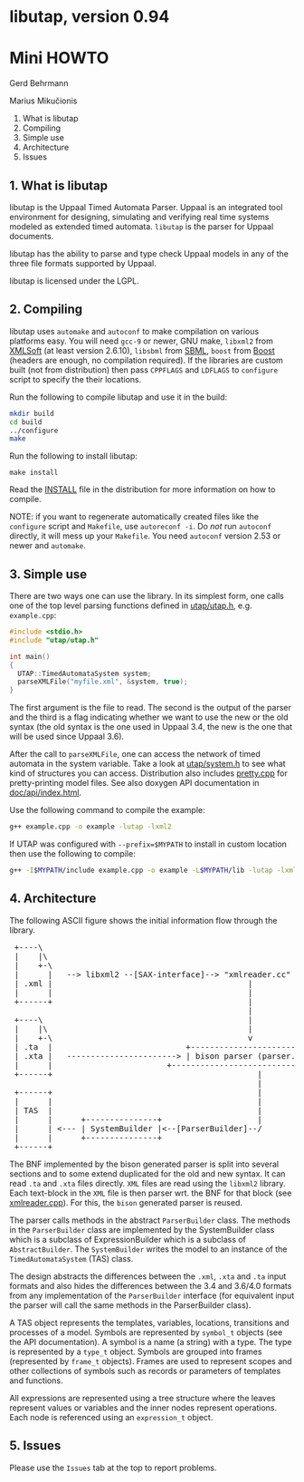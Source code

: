 # libutap, version 0.94

# Mini HOWTO
Gerd Behrmann

Marius Mikučionis

1. What is libutap
2. Compiling
3. Simple use
4. Architecture
5. Issues

## 1. What is libutap

libutap is the Uppaal Timed Automata Parser. Uppaal is an integrated
tool environment for designing, simulating and verifying real time
systems modeled as extended timed automata. `libutap` is the parser for
Uppaal documents.

libutap has the ability to parse and type check Uppaal models in any
of the three file formats supported by Uppaal.

libutap is licensed under the LGPL.

## 2. Compiling

libutap uses `automake` and `autoconf` to make compilation on various
platforms easy. You will need `gcc-9` or newer, GNU make,
`libxml2` from [XMLSoft](https://www.xmlsoft.org) (at least version 2.6.10),
`libsbml` from [SBML](https://www.sbml.org),
`boost` from [Boost](https://www.boost.org) (headers are enough, no compilation required).
If the libraries are custom built (not from distribution) then pass `CPPFLAGS` and `LDFLAGS` to `configure` script to specify the their locations.

Run the following to compile libutap and use it in the build:

```sh
mkdir build
cd build
../configure
make
```

Run the following to install libutap:
```
make install
```

Read the [INSTALL](INSTALL) file in the distribution for more information on
how to compile.

NOTE: if you want to regenerate automatically created files like the
`configure` script and `Makefile`, use `autoreconf -i`. Do *not* run
`autoconf` directly, it will mess up your `Makefile`. You need `autoconf`
version 2.53 or newer and `automake`.


## 3. Simple use

There are two ways one can use the library. In its simplest form, one
calls one of the top level parsing functions defined in [utap/utap.h](src/utap/utap.h),
e.g. `example.cpp`:

```cpp
#include <stdio.h>
#include "utap/utap.h"

int main()
{
  UTAP::TimedAutomataSystem system;
  parseXMLFile("myfile.xml", &system, true);
}
```

The first argument is the file to read. The second is the output of
the parser and the third is a flag indicating whether we want to use
the new or the old syntax (the old syntax is the one used in Uppaal
3.4, the new is the one that will be used since Uppaal 3.6).

After the call to `parseXMLFile`, one can access the network of timed
automata in the system variable. Take a look at [utap/system.h](src/utap/system.h) to see
what kind of structures you can access.
Distribution also includes [pretty.cpp](src/pretty.cpp) for pretty-printing model files.
See also doxygen API documentation in [doc/api/index.html](doc/api/index.html).

Use the following command to compile the example:

```sh
g++ example.cpp -o example -lutap -lxml2
```

If UTAP was configured with `--prefix=$MYPATH` to install in custom location
then use the following to compile:

```sh
g++ -I$MYPATH/include example.cpp -o example -L$MYPATH/lib -lutap -lxml2
```

## 4. Architecture

The following ASCII figure shows the initial information flow through
the library.

<pre>
 +----\
 |    |\
 |    +-\
 |      |   --> libxml2 --[SAX-interface]--> "xmlreader.cc"
 | .xml |                                         |
 |      |                                         |
 +------+                                         |
                                                  |
 +----\                                           |
 |    |\                                          |
 |    +-\                                         v
 | .ta  |                            +--------------------------+
 | .xta |   -----------------------> | bison parser (parser.yy) |
 |      |	                     +--------------------------+
 +------+                                           |
                                                    |
 +------+                                           |
 |      |                                           |
 | TAS  |                                           |
 |      |      +---------------+                    |
 |      | <--- | SystemBuilder |<--[ParserBuilder]--/
 |      |      +---------------+
 +------+
</pre>

The BNF implemented by the bison generated parser is split into
several sections and to some extend duplicated for the old and new
syntax. It can read `.ta` and `.xta` files directly. `XML` files are read
using the `libxml2` library. Each text-block in the `XML` file is then
parser wrt. the BNF for that block (see [xmlreader.cpp](src/xmlreader)). For this, the
`bison` generated parser is reused.

The parser calls methods in the abstract `ParserBuilder` class. The
methods in the `ParserBuilder` class are implemented by the
SystemBuilder class which is a subclass of ExpressionBuilder which is
a subclass of `AbstractBuilder`. The `SystemBuilder` writes the model to
an instance of the `TimedAutomataSystem` (TAS) class.

The design abstracts the differences between the `.xml`, `.xta` and `.ta`
input formats and also hides the differences between the 3.4 and
3.6/4.0 formats from any implementation of the `ParserBuilder` interface
(for equivalent input the parser will call the same methods in the
ParserBuilder class).

A TAS object represents the templates, variables, locations,
transitions and processes of a model. Symbols are represented by
`symbol_t` objects (see the API documentation). A symbol is a name (a
string) with a type. The type is represented by a `type_t`
object. Symbols are grouped into frames (represented by `frame_t`
objects). Frames are used to represent scopes and other collections of
symbols such as records or parameters of templates and functions.

All expressions are represented using a tree structure where the
leaves represent values or variables and the inner nodes represent
operations. Each node is referenced using an `expression_t` object.

## 5. Issues

Please use the `Issues` tab at the top to report problems.
